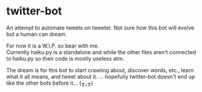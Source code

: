 # twitter-bot
An attempt to automate tweets on tweeter. Not sure how this bot will evolve but a human can dream.

For now it is a W.I.P. so bear with me.  
Currently haiku.py is a standalone and while the other files aren't connected to haiku.py so their code is mostly useless atm. 

The dream is for this bot to start crawling about, discover words, etc., learn what it all means, and tweet about it.
... hopefully twitter-bot doesn't end up like the other bots before it... (╥_╥)
